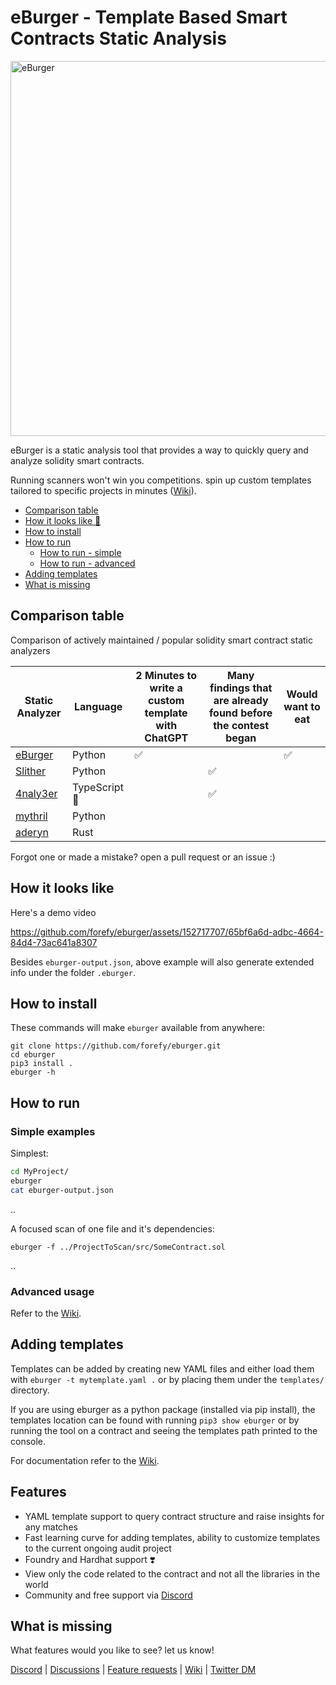 # eBurger - Template Based Smart Contracts Static Analysis

<img src="static/eburger.png?raw=true" alt="eBurger" width="600"/>

eBurger is a static analysis tool that provides a way to quickly query and analyze solidity smart contracts.

Running scanners won't win you competitions. spin up custom templates tailored to specific projects in minutes ([Wiki](https://github.com/forefy/eburger/wiki)).

- [Comparison table](#comparison-table)
- [How it looks like 👀](#how-it-looks-like)
- [How to install](#how-to-install)
- [How to run](#how-to-run)
    - [How to run - simple](#simple-examples)
    - [How to run - advanced](#advanced-usage)
- [Adding templates](#adding-templates)
- [What is missing](#what-is-missing)


## Comparison table
Comparison of actively maintained / popular solidity smart contract static analyzers

| Static Analyzer                                        | Language        | 2 Minutes to write a custom template with ChatGPT    | Many findings that are already found before the contest began | Would want to eat |
|--------------------------------------------------------|-----------------|-------------------------------------------------------|---------------------------------------------------------------|-------------------|
| [eBurger](https://github.com/forefy/eburger)           | Python          | ✅                                                    |                                                               | ✅                |
| [Slither](https://github.com/crytic/slither)           | Python          |                                                       | ✅                                                            |                   |
| [4naly3er](https://github.com/Picodes/4naly3er)        | TypeScript 🤮   |                                                       | ✅                                                            |                   |
| [mythril](https://github.com/Consensys/mythril)        | Python          |                                                       |                                                               |                   |
| [aderyn](https://github.com/Cyfrin/aderyn)             | Rust            |                                                       |                                                               |                   |


Forgot one or made a mistake? open a pull request or an issue :)

## How it looks like

Here's a demo video

https://github.com/forefy/eburger/assets/152717707/65bf6a6d-adbc-4664-84d4-73ac641a8307

Besides `eburger-output.json`, above example will also generate extended info under the folder `.eburger`.


## How to install
These commands will make `eburger` available from anywhere:
```
git clone https://github.com/forefy/eburger.git
cd eburger
pip3 install .
eburger -h
```

## How to run

### Simple examples
Simplest:
```bash
cd MyProject/
eburger
cat eburger-output.json
```
..

A focused scan of one file and it's dependencies:
```
eburger -f ../ProjectToScan/src/SomeContract.sol
```
..


### Advanced usage
Refer to the [Wiki](https://github.com/forefy/eburger/wiki/Advanced-usage).


## Adding templates
Templates can be added by creating new YAML files and either load them with `eburger -t mytemplate.yaml .` or by placing them under the `templates/` directory.

If you are using eburger as a python package (installed via pip install), the templates location can be found with running `pip3 show eburger` or by running the tool on a contract and seeing the templates path printed to the console.

For documentation refer to the [Wiki](https://github.com/forefy/eburger/wiki/Templates).


## Features
- YAML template support to query contract structure and raise insights for any matches
- Fast learning curve for adding templates, ability to customize templates to the current ongoing audit project
- Foundry and Hardhat support ❣️
- View only the code related to the contract and not all the libraries in the world
- Community and free support via [Discord](https://discord.gg/WaVMpBtxdB)


## What is missing
What features would you like to see? let us know!

[Discord](https://discord.gg/WaVMpBtxdB) | [Discussions](https://github.com/forefy/eburger/discussions) | [Feature requests](https://github.com/forefy/eburger/issues/new?assignees=forefy&labels=&projects=&template=feature_request.md&title=) | [Wiki](https://github.com/forefy/eburger/wiki) | [Twitter DM](https://twitter.com/messages/compose?recipient_id=1469398978185809922)